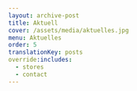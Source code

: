 ```yaml
---
layout: archive-post
title: Aktuell
cover: /assets/media/aktuelles.jpg
menu: Aktuelles
order: 5
translationKey: posts
override:includes:
  - stores
  - contact
---
```

